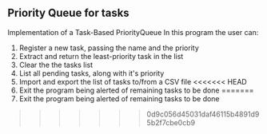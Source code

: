## Priority Queue for tasks
Implementation of a Task-Based PriorityQueue
In this program the user can: 
1. Register a new task, passing the name and the priority
2. Extract and return the least-priority task in the list
3. Clear the the tasks list
4. List all pending tasks, along with it's priority
5. Import and export the list of tasks to/from a CSV file
<<<<<<< HEAD
6. Exit the program being alerted of remaining tasks to be done
=======
6. Exit the program being alerted of remaining tasks to be done
>>>>>>> 0d9c056d45031daf46115b4891d95b2f7cbe0cb9
